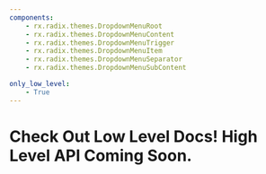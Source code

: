 ```yaml
---
components:
    - rx.radix.themes.DropdownMenuRoot
    - rx.radix.themes.DropdownMenuContent
    - rx.radix.themes.DropdownMenuTrigger
    - rx.radix.themes.DropdownMenuItem
    - rx.radix.themes.DropdownMenuSeparator
    - rx.radix.themes.DropdownMenuSubContent

only_low_level:
    - True
---
```



# Check Out Low Level Docs! High Level API Coming Soon.

